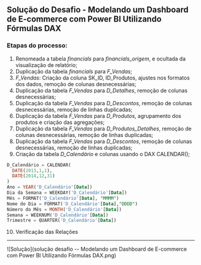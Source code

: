 ## Solução do Desafio - Modelando um Dashboard de E-commerce com Power BI Utilizando Fórmulas DAX

### Etapas do processo:
1. Renomeada a tabela *financials* para *financials_origem*, e ocultada da visualização de relatório;
2. Duplicação da tabela *financials* para *F_Vendas*;
3. *F_Vendas*: Criação da coluna SK_ID, ID_Produtos, ajustes nos formatos dos dados, remoção de colunas desnecessárias;
4. Duplicação da tabela *F_Vendas* para *D_Detalhes*, remoção de colunas desnecessárias;
5. Duplicação da tabela *F_Vendas* para *D_Descontos*, remoção de colunas desnecessárias, remoção de linhas duplicadas;
6. Duplicação da tabela *F_Vendas* para *D_Produtos*, agrupamento dos produtos e criação das agregações;
7. Duplicação da tabela *F_Vendas* para *D_Produtos_Detalhes*, remoção de colunas desnecessárias, remoção de linhas duplicadas;
8. Duplicação da tabela *F_Vendas* para *D_Descontos*, remoção de colunas desnecessárias, remoção de linhas duplicadas;
9. Criação da tabela *D_Calendário* e colunas usando o DAX CALENDAR();
```sql
D_Calendário = CALENDAR(
  DATE(2013,1,1),
  DATE(2014,12,31)
)
Ano = YEAR('D_Calendário'[Data])
Dia da Semana = WEEKDAY('D_Calendário'[Data])
Mês = FORMAT('D_Calendário'[Data], "MMMM")
Nome do Dia = FORMAT('D_Calendário'[Data],"DDDD")
Número do Mês = MONTH('D_Calendário'[Data])
Semana = WEEKNUM('D_Calendário'[Data])
Trimestre = QUARTER('D_Calendário'[Data])
```
10. Verificação das Relações

---

![Solução](solução desafio -- Modelando um Dashboard de E-commerce com Power BI Utilizando Fórmulas DAX.png)

